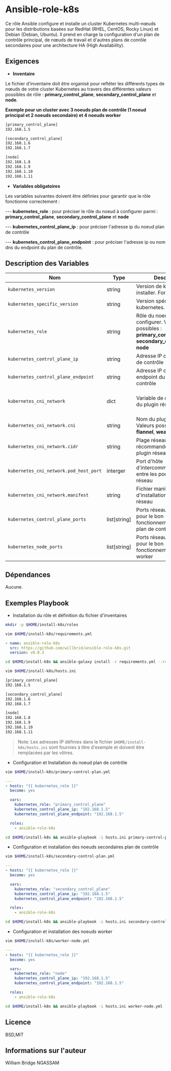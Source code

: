 # Ansible-role-k8s

Ce rôle Ansible configure et installe un cluster Kubernetes multi-nœuds pour les distributions basées sur RedHat (RHEL, CentOS, Rocky Linux) et Debian (Debian, Ubuntu). Il prend en charge la configuration d'un plan de contrôle principal, de nœuds de travail et d'autres plans de conrôle secondaires pour une architecture HA (High Availability).

## Exigences

- **Inventaire**

Le fichier d'inventaire doit être organisé pour refléter les différents types de nœuds de votre cluster Kubernetes au travers des différentes valeurs possibles de rôle : **primary_control_plane**, **secondary_control_plane** et **node**.

**Exemple pour un cluster avec 3 noeuds plan de contrôle (1 noeud principal et 2 noeuds secondaire) et 4 noeuds worker**

```bash
[primary_control_plane]
192.168.1.5

[secondary_control_plane]
192.168.1.6
192.168.1.7

[node]
192.168.1.8
192.168.1.9
192.168.1.10
192.168.1.11
```

- **Variables obligatoires**

Les variables suivantes doivent être définies pour garantir que le rôle fonctionne correctement : 

--- **kubernetes_role** : pour préciser le rôle du noeud à configurer parmi : **primary_control_plane**, **secondary_control_plane** et **node**

--- **kubernetes_control_plane_ip** : pour préciser l'adresse ip du noeud plan de contrôle

--- **kubernetes_control_plane_endpoint** : pour préciser l'adresse ip ou nom dns du endpoint du plan de contrôle.

## Description des Variables

|Nom|Type|Description|Valeur par défaut|
|---|----|-----------|-----------------|
`kubernetes_version`|string|Version de kubernetes à installer. Format : x.y|`"1.29"`
`kubernetes_specific_version`|string|Version spécifique de kubernetes. Format : x.y.z|`"1.29.13"`
`kubernetes_role`|string|Rôle du noeud à configurer. Valeurs possibles : **primary_control_plane**, **secondary_control_plane**, **node**|`"primary_control_plane"`
`kubernetes_control_plane_ip`|string|Adresse IP du noeud plan de contrôle|`""`
`kubernetes_control_plane_endpoint`|string|Adresse IP ou nom dns du endpoint du plan de contrôle|`""`
`kubernetes_cni_network`|dict|Variable de configuration du plugin réseau|Voir détails ci-dessous (`kubernetes_cni_network.cni`,`kubernetes_cni_network.cidr`, `kubernetes_cni_network.pod_host_port`, `kubernetes_cni_network.manifest`)
`kubernetes_cni_network.cni`|string|Nom du plugin réseau. Valeurs possibles : **calico**, **flannel**, **weave**|`"calico"`
`kubernetes_cni_network.cidr`|string|Plage réseau cidr récommandée par le plugin réseau|`"172.16.0.0/16"`
`kubernetes_cni_network.pod_host_port`|interger|Port d'hôte d'intercommunication entre les pods du plugin réseau|`179`
`kubernetes_cni_network.manifest`|string|Fichier manifest d'installation du plugin réseau|`"https://docs.projectcalico.org/manifests/calico.yaml"`
`kubernetes_control_plane_ports`|list[string]|Ports réseau à autoriser pour le bon fonctionnement du noeud plan de contrôle|`['6443', '2379-2380', '10250', '10257', '10259']`
`kubernetes_node_ports`|list[string]|Ports réseau à autoriser pour le bon fonctionnement du noeud worker|`['10250', '10256', '30000-32767']`

## Dépendances

Aucune.

## Exemples Playbook

- Installation du rôle et définition du fichier d'inventaires

```bash
mkdir -p $HOME/install-k8s/roles
```

```bash
vim $HOME/install-k8s/requirements.yml
```

```yaml
- name: ansible-role-k8s
  src: https://github.com/willbrid/ansible-role-k8s.git
  version: v0.0.3
```

```bash
cd $HOME/install-k8s && ansible-galaxy install -r requirements.yml --roles-path roles
```

```bash
vim $HOME/install-k8s/hosts.ini
```

```bash
[primary_control_plane]
192.168.1.5

[secondary_control_plane]
192.168.1.6
192.168.1.7

[node]
192.168.1.8
192.168.1.9
192.168.1.10
192.168.1.11
```

> Note: Les adresses IP définies dans le fichier `$HOME/install-k8s/hosts.ini` sont fournies à titre d'exemple et doivent être remplacées par les vôtres.

- Configuration et Installation du noeud plan de contrôle

```bash
vim $HOME/install-k8s/primary-control-plan.yml
```

```yaml
---
- hosts: "{{ kubernetes_role }}"
  become: yes

  vars:
    kubernetes_role: "primary_control_plane"
    kubernetes_control_plane_ip: "192.168.1.5"
    kubernetes_control_plane_endpoint: "192.168.1.5"

  roles:
    - ansible-role-k8s
```

```bash
cd $HOME/install-k8s && ansible-playbook -i hosts.ini primary-control-plan.yml
```

- Configuration et installation des noeuds secondaires plan de contrôle

```bash
vim $HOME/install-k8s/secondary-control-plan.yml
```

```yaml
---
- hosts: "{{ kubernetes_role }}"
  become: yes

  vars:
    kubernetes_role: "secondary_control_plane"
    kubernetes_control_plane_ip: "192.168.1.5"
    kubernetes_control_plane_endpoint: "192.168.1.5"

  roles:
    - ansible-role-k8s
```

```bash
cd $HOME/install-k8s && ansible-playbook -i hosts.ini secondary-control-plan.yml
```

- Configuration et installation des noeuds worker

```bash
vim $HOME/install-k8s/worker-node.yml
```

```yaml
---
- hosts: "{{ kubernetes_role }}"
  become: yes

  vars:
    kubernetes_role: "node"
    kubernetes_control_plane_ip: "192.168.1.5"
    kubernetes_control_plane_endpoint: "192.168.1.5"

  roles:
    - ansible-role-k8s
```

```bash
cd $HOME/install-k8s && ansible-playbook -i hosts.ini worker-node.yml
```

## Licence

BSD,MIT

## Informations sur l'auteur

William Bridge NGASSAM
